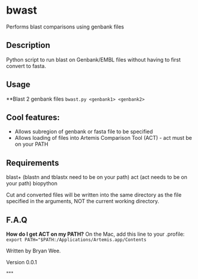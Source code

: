 # bwast
Performs blast comparisons using genbank files

Description
--------------
Python script to run blast on Genbank/EMBL files without having to first convert to fasta. 

Usage
-----------

**Blast 2 genbank files
``bwast.py <genbank1> <genbank2>``

Cool features: 
------------------
* Allows subregion of genbank or fasta file to be specified
* Allows loading of files into Artemis Comparison Tool (ACT) - act must be on your PATH

Requirements
-----------------

blast+ (blastn and tblastx need to be on your path)
act (act needs to be on your path)
biopython

Cut and converted files will be written into the same directory as the file specified in the arguments, NOT the current working directory.




F.A.Q
----------------

**How do I get ACT on my PATH?**
On the Mac, add this line to your .profile: 
``export PATH="$PATH:/Applications/Artemis.app/Contents``



Written by Bryan Wee.


Version 0.0.1 

"""
